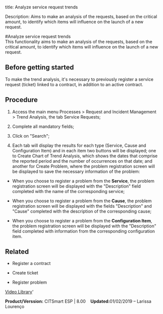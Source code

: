title: Analyze service request trends

Description: Aims to make an analysis of the requests, based on the critical amount, to identify which items will influence on the launch of a new request.  

#Analyze service request trends  
This functionality aims to make an analysis of the requests, based on the critical amount, to identify which items will influence on the launch of a new request.  

Before getting started
--------------------------

To make the trend analysis, it's necessary to previously register a service
request (ticket) linked to a contract, in addition to an active contract.

Procedure
-------------

1.  Access the main menu Processes \> Request and Incident Management \> Trend
    Analysis, the tab Service Requests;

2.  Complete all mandatory fields;

3.  Click on "Search";

4.  Each tab will display the results for each type (Service, Cause and
    Configuration Item) and in each item two buttons will be displayed; one
    to Create Chart of Trend Analysis, which shows the dates that comprise
    the reported period and the number of occurrences on that date; and another
    for Create Problem, where the problem registration screen will be
    displayed to save the necessary information of the problem:

-   When you choose to register a problem from the **Service**, the problem
    registration screen will be displayed with the "Description" field completed
    with the name of the corresponding service;

-   When you choose to register a problem from the **Cause**, the problem
    registration screen will be displayed with the fields "Description" and
    "Cause" completed with the description of the corresponding cause;

-   When you choose to register a problem from the **Configuration Item**, the
    problem registration screen will be displayed with the "Description" field
    completed with information from the corresponding configuration item.

 
Related
-----------

-   Register a contract

-   Create ticket

-   Register problem  

<i class='fa fa-youtube-play  fa-2x' style='color:#97ce17;vertical-align: middle;'> </i> [Video Library](https://www.youtube.com/playlist?list=PLB5qK2uzf2RNrJnhiXj3dbmgsm9-quhfz)'

<b>Product/Verssion:</b> CITSmart ESP | 8.00 &nbsp;&nbsp;
<b>Updated:</b>01/02/2019 – Larissa Lourenço
